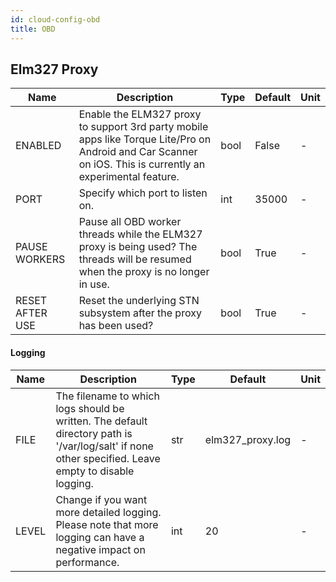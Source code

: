 ```yaml
---
id: cloud-config-obd
title: OBD
---
```


## Elm327 Proxy

| Name | Description | Type | Default | Unit |
| ------ | ------ | ------ | ------ | ------ |
| ENABLED | Enable the ELM327 proxy to support 3rd party mobile apps like Torque Lite/Pro on Android and Car Scanner on iOS. This is currently an experimental feature. | bool | False | - |
| PORT | Specify which port to listen on. | int | 35000 | - |
| PAUSE WORKERS | Pause all OBD worker threads while the ELM327 proxy is being used? The threads will be resumed when the proxy is no longer in use. | bool | True | - |
| RESET AFTER USE | Reset the underlying STN subsystem after the proxy has been used? | bool | True | - |

#### Logging

| Name | Description | Type | Default | Unit |
| ------ | ------ | ------ | ------ | ------ |
| FILE | The filename to which logs should be written. The default directory path is '/var/log/salt' if none other specified. Leave empty to disable logging. | str | elm327_proxy.log | - |
| LEVEL | Change if you want more detailed logging. Please note that more logging can have a negative impact on performance. | int | 20 | - |
